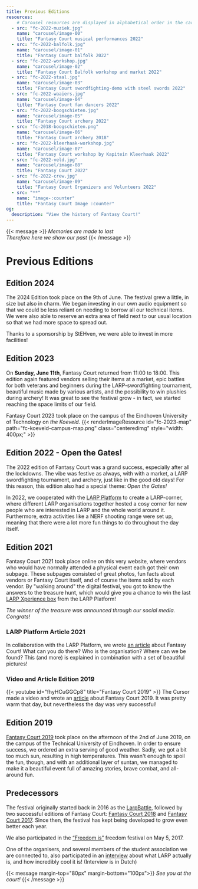 ```yaml
---
title: Previous Editions
resources:
    # Carousel resources are displayed in alphabetical order in the carousel.
  - src: "fc-2022-muziek.jpg"
    name: "carousel/image-00"
    title: "Fantasy Court musical performances 2022"
  - src: "fc-2022-balfolk.jpg"
    name: "carousel/image-01"
    title: "Fantasy Court balfolk 2022"
  - src: "fc-2022-workshop.jpg"
    name: "carousel/image-02"
    title: "Fantasy Court Balfolk workshop and market 2022"
  - src: "fc-2022-staal.jpg"
    name: "carousel/image-03"
    title: "Fantasy Court swordfighting-demo with steel swords 2022"
  - src: "fc-2022-waaiers.jpg"
    name: "carousel/image-04"
    title: "Fantasy Court fan dancers 2022"
  - src: "fc-2022-boogschieten.jpg"
    name: "carousel/image-05"
    title: "Fantasy Court archery 2022"
  - src: "fc-2018-boogschieten.png"
    name: "carousel/image-06"
    title: "Fantasy Court archery 2018"
  - src: "fc-2022-kleerhaak-workshop.jpg"
    name: "carousel/image-07"
    title: "Fantasy Court workshop by Kapitein Kleerhaak 2022"
  - src: "fc-2022-veld.jpg"
    name: "carousel/image-08"
    title: "Fantasy Court 2022"
  - src: "fc-2022-crew.jpg"
    name: "carousel/image-09"
    title: "Fantasy Court Organizers and Volunteers 2022"
  - src: "**"
    name: "image-:counter"
    title: "Fantasy Court Image :counter"
og:
  description: "View the history of Fantasy Court!"
---
```


{{< message >}}
_Memories are made to last_ \
_Therefore here we show our past_
{{< /message >}}

# Previous Editions


## Edition 2024

The 2024 Edition took place on the 9th of June. The festival grew a little, in size but also in charm. We began investing in our own audio equipment so that we could be less reliant on needing to borrow all our technical items. We were also able to reserve an extra area of field next to our usual location so that we had more space to spread out.

Thanks to a sponsorship by StEHven, we were able to invest in more facilities!


## Edition 2023

On **Sunday, June 11th**, Fantasy Court returned from 11:00 to 18:00. This edition again featured vendors selling their items at a market, epic battles for both veterans and beginners during the LARP-swordfighting tournament, beautiful music made by various artists, and the possibility to win plushies during archery! It was great to see the festival grow - in fact, we started reaching the space limits of our field.



Fantasy Court 2023 took place on the campus of the Eindhoven University of Technology on *the Koeveld*.
{{< renderImageResource id="fc-2023-map" path="fc-koeveld-campus-map.png" class="centeredimg" style="width: 400px;" >}}

## Edition 2022 - Open the Gates!
The 2022 edition of Fantasy Court was a grand success, especially after all the lockdowns. The vibe was festive as always, with with a market, a LARP swordfighting tournament, and archery, just like in the good old days! For this reason, this edition also had a special theme: *Open the Gates!*

In 2022, we cooperated with the [LARP Platform](https://www.larp-platform.nl) to create a LARP-corner, where different LARP organisations together hosted a cosy corner for new people who are interested in LARP and the whole world around it. Furthermore, extra activities like a NERF shooting range were set up, meaning that there were a lot more fun things to do throughout the day itself.

## Edition 2021
Fantasy Court 2021 took place online on this very website, where vendors who would have normally attended a physical event each got their own subpage. These subpages consisted of great photos, fun facts about vendors or Fantasy Court itself, and of course the items sold by each vendor. By "walking around" the digital festival, you got to know the answers to the treasure hunt, which would give you a chance to win the last [LARP Xperience box](https://www.larp-platform.nl/merch/xperiencebox-2021/) from the LARP Platform!

*The winner of the treasure was announced through our social media. Congrats!*

### LARP Platform Article 2021
In collaboration with the LARP Platform, we wrote [an article](https://www.larp-platform.nl/informatie/fantasy-court-liefde-voor-larp/) about Fantasy Court! What can you do there? Who is the organisation? Where can we be found? This (and more) is explained in combination with a set of beautiful pictures!

### Video and Article Edition 2019
{{< youtube id="fhyHCuGGCp8" title="Fantasy Court 2019" >}}
The Cursor made a video and wrote an [article](https://www.cursor.tue.nl/en/news/2019/juni/week-1/its-not-the-size-of-the-sword-that-matters-my-boy/) about Fantasy Court 2019. It was pretty warm that day, but nevertheless the day was very successful!

## Edition 2019
[Fantasy Court 2019](https://www.facebook.com/events/2583251595022623/) took place on the afternoon of the 2nd of June 2019, on the campus of the Technical University of Eindhoven. In order to ensure success, we ordered an extra serving of good weather. Sadly, we got a bit too much sun, resulting in high temperatures. This wasn't enough to spoil the fun, though, and with an additional layer of suntan, we managed to make it a beautiful event full of amazing stories, brave combat, and all-around fun.

## Predecessors

The festival originally started back in 2016 as the [LarpBattle,](https://www.facebook.com/events/564866377026074/) followed by two successful editions of Fantasy Court: [Fantasy Court 2018](https://www.facebook.com/events/121539801858080/) and [Fantasy Court 2017](https://www.facebook.com/events/795289227288793/").
Since then, the festival has kept being developed to grow even better each year.

We also participated in the [“Freedom is”](http://agendastrijp.nl/evenement/freedom-is-bevrijdingsfestival-eindhoven/) freedom festival on May 5, 2017.

One of the organisers, and several members of the student association we are connected to, also participated in an [interview](https://www.ed.nl/eindhoven/eindje-mee-met-dide-vonk-3-3-larpers~a611d2be/) about what LARP actually is, and how incredibly cool it is! (Interview is in Dutch)


{{< message margin-top="80px" margin-bottom="100px">}}
_See you at the court!_
{{< /message >}}

